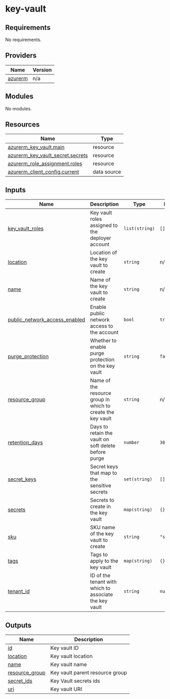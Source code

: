 # key-vault

<!-- BEGINNING OF PRE-COMMIT-TERRAFORM DOCS HOOK -->
## Requirements

No requirements.

## Providers

| Name | Version |
|------|---------|
| <a name="provider_azurerm"></a> [azurerm](#provider\_azurerm) | n/a |

## Modules

No modules.

## Resources

| Name | Type |
|------|------|
| [azurerm_key_vault.main](https://registry.terraform.io/providers/hashicorp/azurerm/latest/docs/resources/key_vault) | resource |
| [azurerm_key_vault_secret.secrets](https://registry.terraform.io/providers/hashicorp/azurerm/latest/docs/resources/key_vault_secret) | resource |
| [azurerm_role_assignment.roles](https://registry.terraform.io/providers/hashicorp/azurerm/latest/docs/resources/role_assignment) | resource |
| [azurerm_client_config.current](https://registry.terraform.io/providers/hashicorp/azurerm/latest/docs/data-sources/client_config) | data source |

## Inputs

| Name | Description | Type | Default | Required |
|------|-------------|------|---------|:--------:|
| <a name="input_key_vault_roles"></a> [key\_vault\_roles](#input\_key\_vault\_roles) | Key vault roles assigned to the deployer account | `list(string)` | `[]` | no |
| <a name="input_location"></a> [location](#input\_location) | Location of the key vault to create | `string` | n/a | yes |
| <a name="input_name"></a> [name](#input\_name) | Name of the key vault to create | `string` | n/a | yes |
| <a name="input_public_network_access_enabled"></a> [public\_network\_access\_enabled](#input\_public\_network\_access\_enabled) | Enable public network access to the account | `bool` | `true` | no |
| <a name="input_purge_protection"></a> [purge\_protection](#input\_purge\_protection) | Whether to enable purge protection on the key vault | `string` | `false` | no |
| <a name="input_resource_group"></a> [resource\_group](#input\_resource\_group) | Name of the resource group in which to create the key vault | `string` | n/a | yes |
| <a name="input_retention_days"></a> [retention\_days](#input\_retention\_days) | Days to retain the vault on soft delete before purge | `number` | `30` | no |
| <a name="input_secret_keys"></a> [secret\_keys](#input\_secret\_keys) | Secret keys that map to the sensitive secrets | `set(string)` | `[]` | no |
| <a name="input_secrets"></a> [secrets](#input\_secrets) | Secrets to create in the key vault | `map(string)` | `{}` | no |
| <a name="input_sku"></a> [sku](#input\_sku) | SKU name of the key vault to create | `string` | `"standard"` | no |
| <a name="input_tags"></a> [tags](#input\_tags) | Tags to apply to the key vault | `map(string)` | `{}` | no |
| <a name="input_tenant_id"></a> [tenant\_id](#input\_tenant\_id) | ID of the tenant with which to associate the key vault | `string` | `null` | no |

## Outputs

| Name | Description |
|------|-------------|
| <a name="output_id"></a> [id](#output\_id) | Key vault ID |
| <a name="output_location"></a> [location](#output\_location) | Key vault location |
| <a name="output_name"></a> [name](#output\_name) | Key vault name |
| <a name="output_resource_group"></a> [resource\_group](#output\_resource\_group) | Key vault parent resource group |
| <a name="output_secret_ids"></a> [secret\_ids](#output\_secret\_ids) | Key Vault secrets ids |
| <a name="output_uri"></a> [uri](#output\_uri) | Key vault URI |
<!-- END OF PRE-COMMIT-TERRAFORM DOCS HOOK -->

